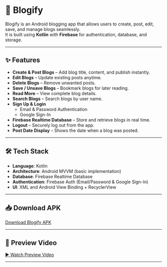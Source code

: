 # 📝 Blogify

Blogify is an Android blogging app that allows users to create, post, edit, save, and manage blogs seamlessly.  
It is built using **Kotlin** with **Firebase** for authentication, database, and storage.

---

## ✨ Features

- **Create & Post Blogs** – Add blog title, content, and publish instantly.
- **Edit Blogs** – Update existing posts anytime.
- **Delete Blogs** – Remove unwanted posts.
- **Save / Unsave Blogs** – Bookmark blogs for later reading.
- **Read More** – View complete blog details.
- **Search Blogs** – Search blogs by user name.
- **Sign Up & Login**  
  - Email & Password Authentication  
  - Google Sign-In
- **Firebase Realtime Database** – Store and retrieve blogs in real time.
- **Logout** – Securely log out from the app.
- **Post Date Display** – Shows the date when a blog was posted.

---

## 🛠️ Tech Stack

- **Language**: Kotlin
- **Architecture**: Android MVVM (basic implementation)
- **Database**: Firebase Realtime Database
- **Authentication**: Firebase Auth (Email/Password & Google Sign-In)
- **UI**: XML and Android View Binding + RecyclerView

---

## 📥 Download APK

[Download Blogify APK](https://github.com/navalprakash7/Blogify/releases/download/v1.0.0/blogify.apk)

---

## 🎥 Preview Video

[▶ Watch Preview Video](https://github.com/navalprakash7/Blogify/raw/main/blogifyPreviewVideo.mp4)

---


